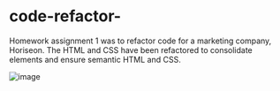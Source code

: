 # code-refactor-

Homework assignment 1 was to refactor code for a marketing company, Horiseon. The HTML and CSS have been refactored to consolidate elements and ensure semantic HTML and CSS. 

![image](https://user-images.githubusercontent.com/77179391/107106849-b8370d80-67fb-11eb-9742-e3e6ce3fc52c.png)


